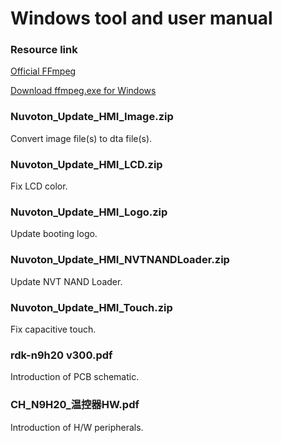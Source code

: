 # Windows tool and user manual

### Resource link

[Official FFmpeg](https://ffmpeg.org/)

[Download ffmpeg.exe for Windows](https://ffmpeg.zeranoe.com/builds/)

### Nuvoton_Update_HMI_Image.zip

Convert image file(s) to dta file(s).

### Nuvoton_Update_HMI_LCD.zip

Fix LCD color.

### Nuvoton_Update_HMI_Logo.zip

Update booting logo.

### Nuvoton_Update_HMI_NVTNANDLoader.zip

Update NVT NAND Loader.

### Nuvoton_Update_HMI_Touch.zip

Fix capacitive touch.

### rdk-n9h20 v300.pdf

Introduction of PCB schematic.

### CH_N9H20_温控器HW.pdf

Introduction of H/W peripherals.

